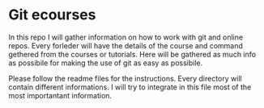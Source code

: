 # Git ecourses 
In this repo I will gather information on how to work with git and online repos. Every forleder will have the details of the course and command gethered from the courses or tutorials. Here will be gathered as much info as possibile for making the use of git as easy as possibile.

Please follow the readme files for the instructions. Every  directory will contain different informations. I will try to integrate in this file most of the most importantant information.
